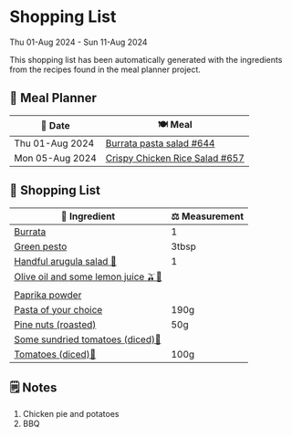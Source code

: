 # Shopping List

Thu 01-Aug 2024 - Sun 11-Aug 2024

This shopping list has been automatically generated with the ingredients from the recipes found in the meal planner project.

## 📅 Meal Planner

|📅 Date| 🍽️ Meal|
|----|----|
|Thu 01-Aug 2024|[Burrata pasta salad #644](https://github.com/jcallaghan/The-Cookbook/issues/644)|
|Mon 05-Aug 2024|[Crispy Chicken Rice Salad #657](https://github.com/jcallaghan/The-Cookbook/issues/657)|

## 🛒 Shopping List

| 🍌 Ingredient| ⚖️ Measurement|
|----------|-----------|
|[Burrata](https://www.sainsburys.co.uk/gol-ui/SearchResults/Burrata)|1|
|[Green pesto](https://www.sainsburys.co.uk/gol-ui/SearchResults/Green%20pesto)|3tbsp|
|[Handful arugula salad 🥗](https://www.sainsburys.co.uk/gol-ui/SearchResults/Handful%20arugula%20salad%20🥗)|1|
|[Olive oil and some lemon juice 🫒🍋](https://www.sainsburys.co.uk/gol-ui/SearchResults/Olive%20oil%20and%20some%20lemon%20juice%20🫒🍋)||
|[Paprika powder](https://www.sainsburys.co.uk/gol-ui/SearchResults/Paprika%20powder)||
|[Pasta of your choice](https://www.sainsburys.co.uk/gol-ui/SearchResults/Pasta%20of%20your%20choice)|190g|
|[Pine nuts (roasted)](https://www.sainsburys.co.uk/gol-ui/SearchResults/Pine%20nuts%20(roasted))|50g|
|[Some sundried tomatoes (diced)🍅](https://www.sainsburys.co.uk/gol-ui/SearchResults/Some%20sundried%20tomatoes%20(diced)🍅)||
|[Tomatoes (diced)🍅](https://www.sainsburys.co.uk/gol-ui/SearchResults/Tomatoes%20(diced)🍅)|100g|

## 🗒️ Notes

1. Chicken pie and potatoes
1. BBQ
